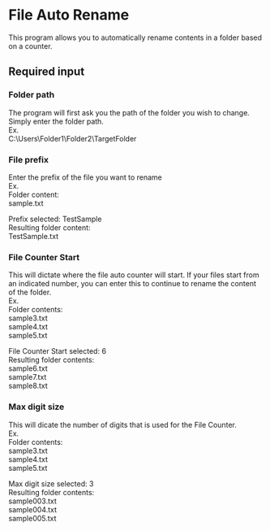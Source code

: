 # File Auto Rename
This program allows you to automatically rename contents in a folder based on a counter.

## Required input 

### Folder path
The program will first ask you the path of the folder you wish to change. Simply enter the folder path.  
Ex.  
C:\Users\Folder1\Folder2\TargetFolder  

### File prefix
Enter the prefix of the file you want to rename  
Ex.  
Folder content:  
sample.txt  

Prefix selected: TestSample  
Resulting folder content:  
TestSample.txt  

### File Counter Start
This will dictate where the file auto counter will start. If your files start from an indicated number, you can enter this to continue to rename the content of the folder.  
Ex.  
Folder contents:  
sample3.txt  
sample4.txt  
sample5.txt  

File Counter Start selected: 6  
Resulting folder contents:  
sample6.txt  
sample7.txt  
sample8.txt  

### Max digit size
This will dicate the number of digits that is used for the File Counter.  
Ex.  
Folder contents:  
sample3.txt  
sample4.txt  
sample5.txt  

Max digit size selected: 3  
Resulting folder contents:  
sample003.txt  
sample004.txt  
sample005.txt  